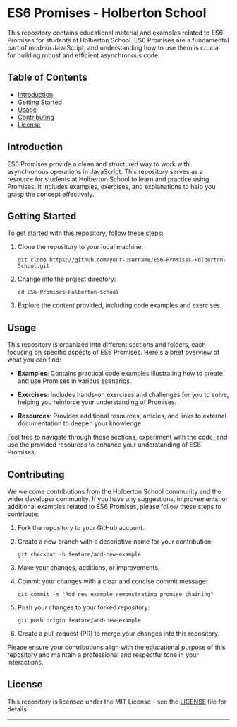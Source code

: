 # ES6 Promises - Holberton School


This repository contains educational material and examples related to ES6 Promises for students at Holberton School. ES6 Promises are a fundamental part of modern JavaScript, and understanding how to use them is crucial for building robust and efficient asynchronous code.

## Table of Contents

- [Introduction](#introduction)
- [Getting Started](#getting-started)
- [Usage](#usage)
- [Contributing](#contributing)
- [License](#license)

## Introduction

ES6 Promises provide a clean and structured way to work with asynchronous operations in JavaScript. This repository serves as a resource for students at Holberton School to learn and practice using Promises. It includes examples, exercises, and explanations to help you grasp the concept effectively.

## Getting Started

To get started with this repository, follow these steps:

1. Clone the repository to your local machine:

   ```shell
   git clone https://github.com/your-username/ES6-Promises-Holberton-School.git
   ```

2. Change into the project directory:

   ```shell
   cd ES6-Promises-Holberton-School
   ```

3. Explore the content provided, including code examples and exercises.

## Usage

This repository is organized into different sections and folders, each focusing on specific aspects of ES6 Promises. Here's a brief overview of what you can find:

- **Examples**: Contains practical code examples illustrating how to create and use Promises in various scenarios.

- **Exercises**: Includes hands-on exercises and challenges for you to solve, helping you reinforce your understanding of Promises.

- **Resources**: Provides additional resources, articles, and links to external documentation to deepen your knowledge.

Feel free to navigate through these sections, experiment with the code, and use the provided resources to enhance your understanding of ES6 Promises.

## Contributing

We welcome contributions from the Holberton School community and the wider developer community. If you have any suggestions, improvements, or additional examples related to ES6 Promises, please follow these steps to contribute:

1. Fork the repository to your GitHub account.

2. Create a new branch with a descriptive name for your contribution:

   ```shell
   git checkout -b feature/add-new-example
   ```

3. Make your changes, additions, or improvements.

4. Commit your changes with a clear and concise commit message:

   ```shell
   git commit -m "Add new example demonstrating promise chaining"
   ```

5. Push your changes to your forked repository:

   ```shell
   git push origin feature/add-new-example
   ```

6. Create a pull request (PR) to merge your changes into this repository.

Please ensure your contributions align with the educational purpose of this repository and maintain a professional and respectful tone in your interactions.

## License

This repository is licensed under the MIT License - see the [LICENSE](LICENSE) file for details.

---